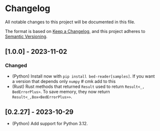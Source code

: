 # Changelog

All notable changes to this project will be documented in this file.

The format is based on [Keep a Changelog](https://keepachangelog.com/en/1.0.0/),
and this project adheres to [Semantic Versioning](https://semver.org/spec/v2.0.0.html).

## [1.0.0] - 2023-11-02

### Changed

- (Python) Install now with `pip install bed-reader[samples]`. If you want a version that depends only `numpy` # cmk add to this
- (Rust) Rust methods that returned `Result` used to return
  `Result<_, BedErrorPlus>`. To save memory, they now
  return `Result<_,Box<BedErrorPlus>>`.

## [0.2.27] - 2023-10-29

- (Python) Add support for Python 3.12.
